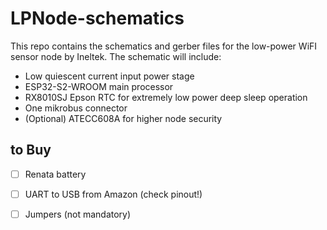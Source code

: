 # LPNode-schematics

This repo contains the schematics and gerber files for the low-power WiFI sensor node by Ineltek.
The schematic will include:
* Low quiescent current input power stage 
* ESP32-S2-WROOM main processor
* RX8010SJ Epson RTC for extremely low power deep sleep operation
* One mikrobus connector
* (Optional) ATECC608A for higher node security


## to Buy

- [ ] Renata battery 
- [ ] UART to USB from Amazon (check pinout!)
- [ ] Jumpers (not mandatory)


